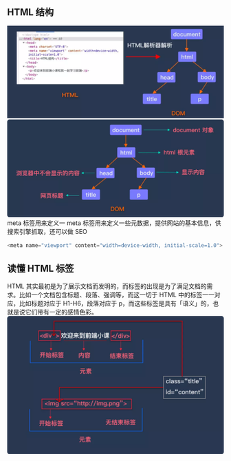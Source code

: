 ## HTML 结构

![dom](https://raw.githubusercontent.com/zrtch/blog-img/master/68747470733a2f2f6d6d62697a2e717069632e636e2f6d6d62697a5f706e672f645a6a7a4c33635a4c4759376b53767368474f71794f4f4f75696145583569624569624c456e39696270644534517969636b6c3371696130735769623877716d74377165787566524776664c305a78456e464b47615a763.webp)
![各个标签的作用](https://raw.githubusercontent.com/zrtch/blog-img/master/640)
meta 标签用来定义一
meta 标签用来定义一些元数据，提供网站的基本信息，供搜索引擎抓取，还可以做 SEO

```javascript
<meta name="viewport" content="width=device-width, initial-scale=1.0">
```

<!-- ## 学习前端用过的资源

MDN 官网[MDN 官网](https://developer.mozilla.org/en-US/#)

- 先从 HTML 入手
- 再到 CSS。推荐书籍《CSS 世界》。作者写的 demo 网址[官网](https://demo.cssworld.cn/)；以及 [CSS 在线手册](https://css.doyoe.com/)
- 接着到 JavaScript 可直接看《JavaScript 高级程序设计》
- 较好资源 [github 地址](https://github.com/lefex/DSA/issues/45) -->

## 读懂 HTML 标签

HTML 其实最初是为了展示文档而发明的，而标签的出现是为了满足文档的需求。比如一个文档包含标题、段落、强调等，而这一切于 HTML 中的标签一一对应，比如标题对应于 H1-H6，段落对应于 p，而这些标签是具有「语义」的，也就是说它们带有一定的感情色彩。
![各个标签的作用](https://raw.githubusercontent.com/zrtch/blog-img/master/68747470733a2f2f6d6d62697a2e717069632e636e2f6d6d62697a5f706e672f645a6a7a4c33635a4c4759734a683771356d34557059523756633243544654656963696246444b726d503643364e69614e585a62377a4c6961746e4b4147715431335076314f575766576634517069624b65626c4472433.webp)
